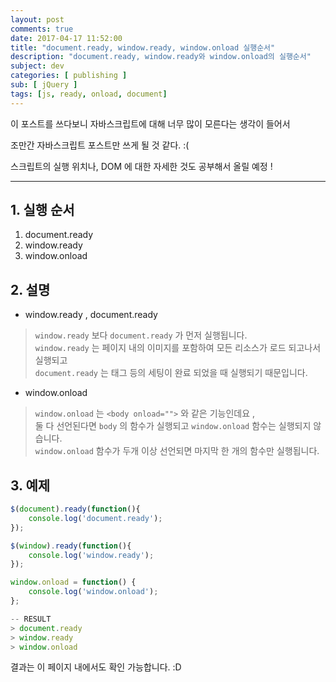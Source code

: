 ```yaml
---
layout: post
comments: true
date: 2017-04-17 11:52:00
title: "document.ready, window.ready, window.onload 실행순서"
description: "document.ready, window.ready와 window.onload의 실행순서"
subject: dev
categories: [ publishing ]
sub: [ jQuery ]
tags: [js, ready, onload, document]
---
```


이 포스트를 쓰다보니 자바스크립트에 대해 너무 많이 모른다는 생각이 들어서

조만간 자바스크립트 포스트만 쓰게 될 것 같다. :(

스크립트의 실행 위치나, DOM 에 대한 자세한 것도 공부해서 올릴 예정 !

*****

## 1. 실행 순서<a id="1-실행-순서" href="#1-실행-순서" class="s-link" aria-hidden="true"></a>
1. document.ready
2. window.ready
3. window.onload

## 2. 설명<a id="2-설명" href="#2-설명" class="s-link" aria-hidden="true"></a>

- window.ready , document.ready
> `window.ready` 보다 `document.ready` 가 먼저 실행됩니다.<br>
> `window.ready` 는 페이지 내의 이미지를 포함하여 모든 리소스가 로드 되고나서 실행되고<br>
> `document.ready` 는 태그 등의 세팅이 완료 되었을 때 실행되기 때문입니다.

- window.onload
> `window.onload` 는 `<body onload="">` 와 같은 기능인데요 ,<br>
> 둘 다 선언된다면 `body` 의 함수가 실행되고 `window.onload` 함수는 실행되지 않습니다.<br>
> `window.onload` 함수가 두개 이상 선언되면 마지막 한 개의 함수만 실행됩니다.

## 3. 예제<a id="3-예제" href="#3-예제" class="s-link" aria-hidden="true"></a>

```javascript
$(document).ready(function(){
    console.log('document.ready');
});

$(window).ready(function(){
    console.log('window.ready');
});

window.onload = function() {
    console.log('window.onload');
};

-- RESULT
> document.ready
> window.ready
> window.onload
```

결과는 이 페이지 내에서도 확인 가능합니다. :D

<script>
window.onload = function() {
    console.log('window.onload');
};

$(document).ready(function(){
    console.log('document.ready');
});

$(window).ready(function(){
    console.log('window.ready');
});
</script>

